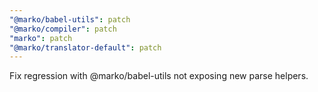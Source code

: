 ```yaml
---
"@marko/babel-utils": patch
"@marko/compiler": patch
"marko": patch
"@marko/translator-default": patch
---
```


Fix regression with @marko/babel-utils not exposing new parse helpers.
